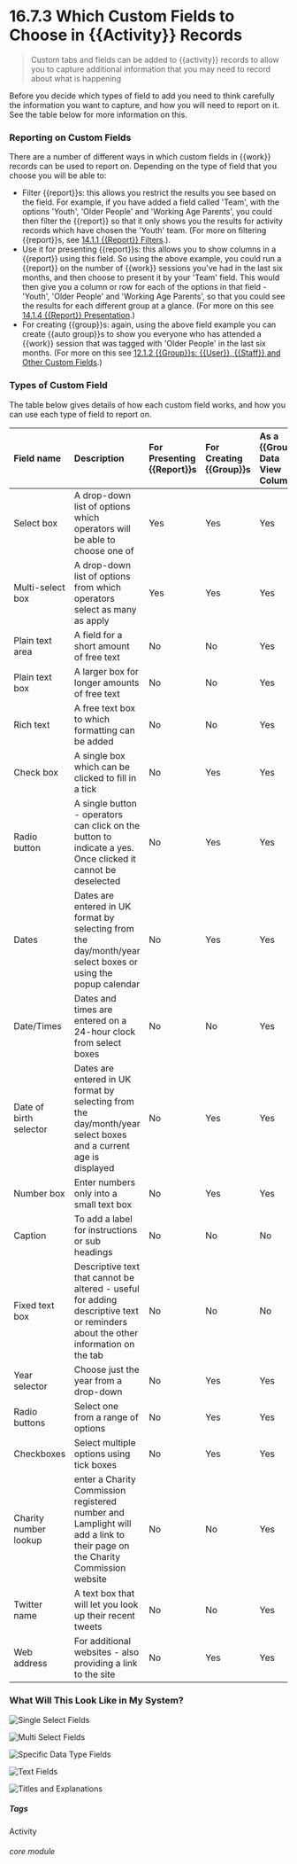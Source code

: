 # 16.7.3  <i class="fa fa-cogs"></i> Which Custom Fields to Choose in {{Activity}} Records

> Custom tabs and fields can be added to {{activity}} records to allow you to capture additional information that you may need to record about what is happening



Before you decide which types of field to add you need to think carefully the information you want to capture, and how you will need to report on it. See the table below for more information on this.

### Reporting on Custom Fields
There are a number of different ways in which custom fields in {{work}} records can be used to report on. Depending on the type of field that you choose you will be able to:

- Filter {{report}}s: this allows you restrict the results you see based on the field. For example, if you have added a field called 'Team', with the options 'Youth', 'Older People' and 'Working Age Parents', you could then filter the {{report}} so that it only shows you the results for activity records which have chosen the 'Youth' team. (For more on filtering {{report}}s, see [14.1.1 {{Report}} Filters](/help/index/p/14.1.1).).
- Use it for presenting {{report}}s: this allows you to show columns in a {{report}} using this field. So using the above example, you could run a {{report}} on the number of {{work}} sessions you've had in the last six months, and then choose to present it by your 'Team' field. This would then give you a column or row for each of the options in that field - 'Youth', 'Older People' and 'Working Age Parents', so that you could see the results for each different group at a glance. (For more on this see [14.1.4 {{Report}} Presentation](/help/index/p/14.1.4).)
- For creating {{group}}s: again, using the above field example you can create {{auto group}}s to show you everyone who has attended a {{work}} session that was tagged with 'Older People' in the last six months. (For more on this see [12.1.2 {{Group}}s: {{User}}, {{Staff}} and Other Custom Fields](/help/index/p/12.1.2).)

### Types of Custom Field
The table below gives details of how each custom field works, and how you can use each type of field to report on. 

| Field name | Description | For Presenting {{Report}}s | For Creating {{Group}}s | As a {{Group}} Data View Column | 
| :--------- | :---------- | :--------------------- | :---------------------- | :------------------------------ | 
| Select box | A drop-down list of options which operators will be able to choose one of | Yes | Yes | Yes |
| Multi-select box | A drop-down list of options from which operators select as many as apply | Yes | Yes | Yes | 
| Plain text area | A field for a short amount of free text | No | No | Yes | 
| Plain text box | A larger box for longer amounts of free text | No | No | Yes | 
| Rich text | A free text box to which formatting can be added | No | No |Yes |
| Check box | A single box which can be clicked to fill in a tick | No | Yes | Yes | 
| Radio button | A single button - operators can click on the button to indicate a yes. Once clicked it cannot be deselected | No | Yes | Yes | 
| Dates | Dates are entered in UK format by selecting from the day/month/year select boxes or using the popup calendar | No | Yes | Yes |
| Date/Times | Dates and times are entered on a 24-hour clock from select boxes | No | No | Yes | 
|Date of birth selector | Dates are entered in UK format by selecting from the day/month/year select boxes and a current age is displayed | No | Yes | Yes | 
| Number box | Enter numbers only into a small text box | No | Yes | Yes | 
| Caption | To add a label for instructions or sub headings | No | No | No | 
| Fixed text box | Descriptive text that cannot be altered - useful for adding descriptive text or reminders about the other information on the tab | No | No | No |
| Year selector | Choose just the year from a drop-down | No | Yes | Yes |
| Radio buttons | Select one from a range of options | No | Yes | Yes |
| Checkboxes | Select multiple options using tick boxes | No | Yes | Yes | 
| Charity number lookup | enter a Charity Commission registered number and Lamplight will add a link to their page on the Charity Commission website | No | No | Yes | 
| Twitter name | A text box that will let you look up their recent tweets | No | No | Yes | 
| Web address | For additional websites - also providing a link to the site | No | Yes | Yes | 


### What Will This Look Like in My System?
![Single Select Fields](16.7.1a.png)

![Multi Select Fields](16.7.1b.png)

![Specific Data Type Fields](16.7.1c.png)

![Text Fields](16.7.1d.png)

![Titles and Explanations](16.7.1e.png)


##### Tags
Activity

###### core module

